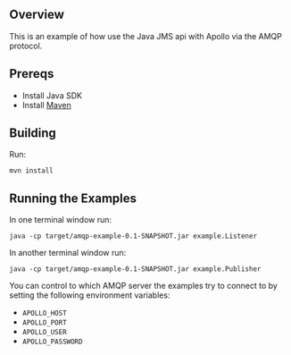 ## Overview

This is an example of how use the Java JMS api with Apollo via the AMQP protocol.

## Prereqs

- Install Java SDK
- Install [Maven](http://maven.apache.org/download.html) 

## Building

Run:

    mvn install

## Running the Examples

In one terminal window run:

    java -cp target/amqp-example-0.1-SNAPSHOT.jar example.Listener

In another terminal window run:

    java -cp target/amqp-example-0.1-SNAPSHOT.jar example.Publisher

You can control to which AMQP server the examples try to connect to by
setting the following environment variables: 

* `APOLLO_HOST`
* `APOLLO_PORT`
* `APOLLO_USER`
* `APOLLO_PASSWORD`
